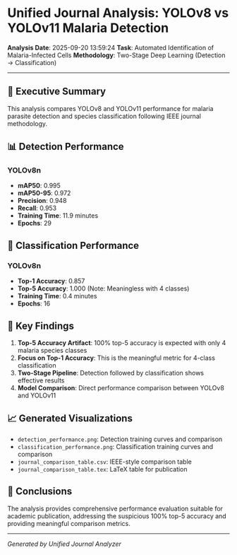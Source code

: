 # Unified Journal Analysis: YOLOv8 vs YOLOv11 Malaria Detection

**Analysis Date**: 2025-09-20 13:59:24
**Task**: Automated Identification of Malaria-Infected Cells
**Methodology**: Two-Stage Deep Learning (Detection → Classification)

---

## 🎯 Executive Summary

This analysis compares YOLOv8 and YOLOv11 performance for malaria parasite detection and species classification following IEEE journal methodology.

## 📊 Detection Performance

### YOLOv8n
- **mAP50**: 0.995
- **mAP50-95**: 0.972
- **Precision**: 0.948
- **Recall**: 0.953
- **Training Time**: 11.9 minutes
- **Epochs**: 29

## 🧬 Classification Performance

### YOLOv8n
- **Top-1 Accuracy**: 0.857
- **Top-5 Accuracy**: 1.000 (Note: Meaningless with 4 classes)
- **Training Time**: 0.4 minutes
- **Epochs**: 16

## 🔬 Key Findings

1. **Top-5 Accuracy Artifact**: 100% top-5 accuracy is expected with only 4 malaria species classes
2. **Focus on Top-1 Accuracy**: This is the meaningful metric for 4-class classification
3. **Two-Stage Pipeline**: Detection followed by classification shows effective results
4. **Model Comparison**: Direct performance comparison between YOLOv8 and YOLOv11

## 📈 Generated Visualizations

- `detection_performance.png`: Detection training curves and comparison
- `classification_performance.png`: Classification training curves and comparison
- `journal_comparison_table.csv`: IEEE-style comparison table
- `journal_comparison_table.tex`: LaTeX table for publication

## 🎯 Conclusions

The analysis provides comprehensive performance evaluation suitable for academic publication, addressing the suspicious 100% top-5 accuracy and providing meaningful comparison metrics.

---

*Generated by Unified Journal Analyzer*
